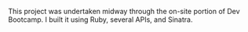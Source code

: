 This project was undertaken midway through the on-site portion of Dev Bootcamp. I built it using Ruby, several APIs, and Sinatra.
